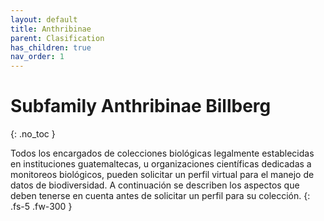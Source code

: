 ```yaml
---
layout: default
title: Anthribinae
parent: Clasification
has_children: true
nav_order: 1
---
```



# Subfamily Anthribinae Billberg
{: .no_toc }

Todos los encargados de colecciones biológicas legalmente establecidas en instituciones guatemaltecas, u organizaciones científicas dedicadas a monitoreos biológicos, pueden solicitar un perfil virtual para el manejo de datos de biodiversidad. A continuación se describen los aspectos que deben tenerse en cuenta antes de solicitar un perfil para su colección.
{: .fs-5 .fw-300 }


